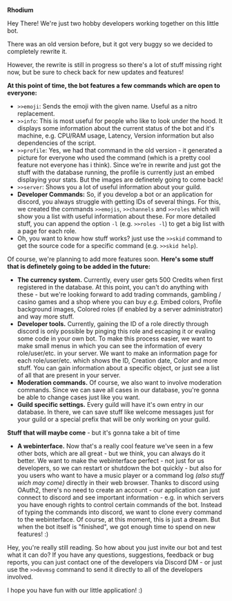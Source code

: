 **Rhodium**

Hey There! We're just two hobby developers working together on this little bot.


There was an old version before, but it got very buggy so we decided to completely rewrite it.

However, the rewrite is still in progress so there's a lot of stuff missing right now, but be sure to check back for new updates and features!

**At this point of time, the bot features a few commands which are open to everyone:**
* `>>emoji`: Sends the emoji with the given name. Useful as a nitro replacement.
* `>>info`: This is most useful for people who like to look under the hood. It displays some information about the current status of the bot and it's machine, e.g. CPU/RAM usage, Latency, Version information but also dependencies of the script.
* `>>profile`: Yes, we had that command in the old version - it generated a picture for everyone who used the command (which is a pretty cool feature not everyone has i think). Since we're in rewrite and just got the stuff with the database running, the profile is currently just an embed displaying your stats. But the images are definetely going to come back!
* `>>server`: Shows you a lot of useful information about your guild.
* **Developer Commands:** So, if you develop a bot or an application for discord, you always struggle with getting IDs of several things. For this, we created the commands `>>emojis`, `>>channels` and `>>roles` which will show you a list with useful information about these. For more detailed stuff, you can append the option `-l` (e.g. `>>roles -l`) to get a big list with a page for each role.
* Oh, you want to know how stuff works? just use the `>>skid` command to get the source code for a specific command (e.g. `>>skid help`).


Of course, we're planning to add more features soon. 
**Here's some stuff that is definetely going to be added in the future:**
* **The currency system.** Currently, every user gets 500 Credits when first registered in the database. At this point, you can't do anything with these - but we're looking forward to add trading commands, gambling / casino games and a shop where you can buy *e.g.* Embed colors, Profile background images, Colored roles (if enabled by a server administrator) and way more stuff.
* **Developer tools.** Currently, gaining the ID of a role directly through discord is only possible by pinging this role and escaping it or evaling some code in your own bot. To make this process easier, we want to make small menus in which you can see the information of every role/user/etc. in your server. We want to make an information page for each role/user/etc. which shows the ID, Creation date, Color and more stuff. You can gain information about a specific object, or just see a list of all that are present in your server.
* **Moderation commands.** Of course, we also want to involve moderation commands. Since we can save all cases in our database, you're gonna be able to change cases just like you want.
* **Guild specific settings.** Every guild will have it's own entry in our database. In there, we can save stuff like welcome messages just for your guild or a special prefix that will be only working on your guild.

**Stuff that will maybe come** - but it's gonna take a bit of time
* **A webinterface.** Now that's a really cool feature we've seen in a few other bots, which are all great - but we think, you can always do it better. We want to make the webinterface perfect - not just for us developers, so we can restart or shutdown the bot quickly - but also for you users who want to have a music player or a command log *(also stuff wich may come)* directly in their web browser. Thanks to discord using OAuth2, there's no need to create an account - our application can just connect to discord and see important information - e.g. in which servers you have enough rights to control certain commands of the bot. Instead of typing the commands into discord, we want to clone every command to the webinterface. Of course, at this moment, this is just a dream. But when the bot itself is "finished", we got enough time to spend on new features! :)


Hey, you're really still reading. So how about you just invite our bot and test what it can do? If you have any questions, suggestions, feedback or bug reports, you can just contact one of the developers via Discord DM - or just use the `>>devmsg` command to send it directly to all of the developers involved.


I hope you have fun with our little application! :)
